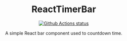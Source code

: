 <h1 align="center">ReactTimerBar</h1>

<p align="center">
  <a href="https://github.com/thuoe/react-timer-bar/actions/workflows/github-actions-demo.yml">
    <img src="https://github.com/thuoe/react-timer-bar/actions/workflows/github-actions-demo.yml/badge.svg" alt="Github Actions status">
  </a>
</p>

<p align="center">A simple React bar component used to countdown time.</p>